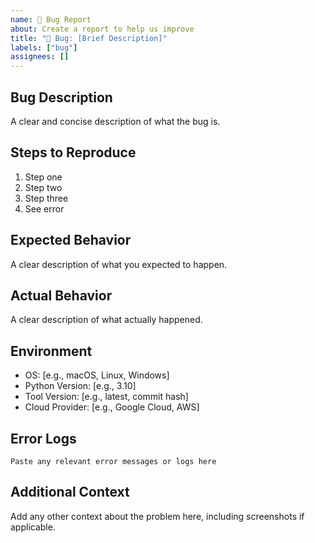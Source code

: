 ```yaml
---
name: 🐛 Bug Report
about: Create a report to help us improve
title: "🐛 Bug: [Brief Description]"
labels: ["bug"]
assignees: []
---
```


## Bug Description

A clear and concise description of what the bug is.

## Steps to Reproduce

1. Step one
2. Step two
3. Step three
4. See error

## Expected Behavior

A clear description of what you expected to happen.

## Actual Behavior

A clear description of what actually happened.

## Environment

- OS: [e.g., macOS, Linux, Windows]
- Python Version: [e.g., 3.10]
- Tool Version: [e.g., latest, commit hash]
- Cloud Provider: [e.g., Google Cloud, AWS]

## Error Logs

```
Paste any relevant error messages or logs here
```

## Additional Context

Add any other context about the problem here, including screenshots if applicable.
